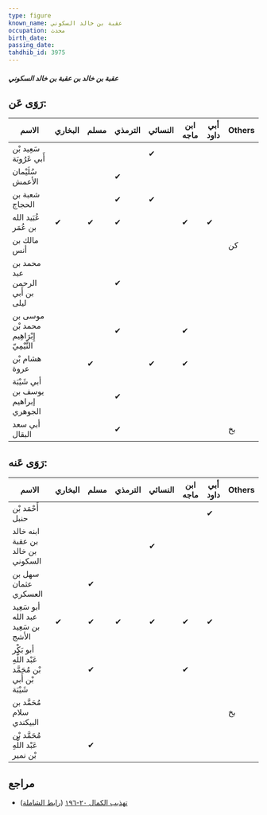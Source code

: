 ```yaml
---
type: figure
known_name: عقبة بن خالد السكوني
occupation: محدث
birth_date:
passing_date:
tahdhib_id: 3975
---
```

##### عقبة بن خالد بن عقبة بن خالد السكوني

## رَوَى عَن:
| الاسم                                    | البخاري | مسلم | الترمذي | النسائي | ابن ماجه | أبي داود | Others |
| ---------------------------------------- | ------- | ---- | ------- | ------- | -------- | -------- | ------ |
| سَعِيد بْن أَبي عَرُوبَة                 |         |      |         | ✔       |          |          |        |
| سُلَيْمان الأعمش                         |         |      | ✔       |         |          |          |        |
| شعبة بن الحجاج                           |         |      | ✔       | ✔       |          |          |        |
| عُبَيد الله بن عُمَر                     | ✔       | ✔    | ✔       |         | ✔        | ✔        |        |
| مالك بن أنس                              |         |      |         |         |          |          | كن     |
| محمد بن عبد الرحمن بن أَبي ليلى          |         |      | ✔       |         |          |          |        |
| موسى بن محمد بْن إِبْرَاهِيم التَّيْمِيّ |         |      | ✔       |         | ✔        |          |        |
| هشام بْن عروة                            |         | ✔    |         | ✔       | ✔        |          |        |
| أبي شَيْبَة يوسف بن إبراهيم الجوهري      |         |      | ✔       |         |          |          |        |
| أبي سعد البقال                           |         |      | ✔       |         |          |          | بخ     |
## رَوَى عَنه:
| الاسم                                                 | البخاري | مسلم | الترمذي | النسائي | ابن ماجه | أبي داود | Others |
| ----------------------------------------------------- | ------- | ---- | ------- | ------- | -------- | -------- | ------ |
| أَحْمَد بْن حنبل                                      |         |      |         |         |          | ✔        |        |
| ابنه خالد بن عقبة بن خالد السكوني                     |         |      |         | ✔       |          |          |        |
| سهل بن عثمان العسكري                                  |         | ✔    |         |         |          |          |        |
| أبو سَعِيد عبد الله بن سَعِيد الأشج                   | ✔       | ✔    | ✔       | ✔       | ✔        | ✔        |        |
| أبو بَكْر عَبْد اللَّهِ بْن مُحَمَّد بْن أَبي شَيْبَة |         | ✔    |         |         | ✔        |          |        |
| مُحَمَّد بن سلام البيكندي                             |         |      |         |         |          |          | بخ     |
| مُحَمَّد بْن عَبْد اللَّهِ بْن نمير                   |         | ✔    |         |         |          |          |        |
## مراجع
- [تهذيب الكمال ٢٠-١٩٦](obsidian://open?vault=Tahdhib-al-Kamal&file=Figures/٣٩٧٥-عقبة%20بن%20خالد%20بن%20عقبة%20بن%20خالد%20السكوني) ([رابط الشاملة](https://shamela.ws/book/3722/10326))